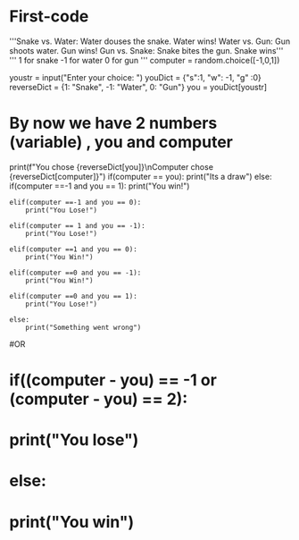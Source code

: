 # First-code


'''Snake vs. Water: Water douses the snake. Water wins!
Water vs. Gun: Gun shoots water. Gun wins!
Gun vs. Snake: Snake bites the gun. Snake wins'''
'''
1 for snake
-1 for water
0 for gun
'''
computer = random.choice([-1,0,1])

youstr = input("Enter your choice: ")
youDict = {"s":1, "w": -1, "g" :0}
reverseDict = {1: "Snake", -1: "Water", 0: "Gun"}
you = youDict[youstr]

# By now we have 2 numbers (variable) , you and computer

print(f"You chose {reverseDict[you]}\nComputer chose {reverseDict[computer]}")
if(computer == you):
    print("Its a draw")
else:
    if(computer ==-1 and you == 1):
        print("You win!")

    elif(computer ==-1 and you == 0):
        print("You Lose!")

    elif(computer == 1 and you == -1):
        print("You Lose!")

    elif(computer ==1 and you == 0):
        print("You Win!")

    elif(computer ==0 and you == -1):
        print("You Win!")

    elif(computer ==0 and you == 1):
        print("You Lose!")

    else:
        print("Something went wrong")

#OR

# if((computer - you) == -1 or  (computer - you) == 2):
#     print("You lose")
# else:
#     print("You win")



    
    
    


